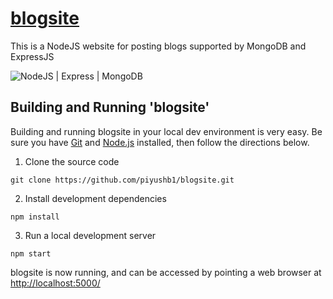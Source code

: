 # [blogsite](https://createurblog.herokuapp.com/)
This is a NodeJS website for posting blogs supported by MongoDB and ExpressJS


![NodeJS | Express | MongoDB](https://codemoto.io/wp-content/themes/cloudhost/library/images/node-express-mongo.png)

## Building and Running 'blogsite'

Building and running blogsite in your local dev environment is very easy. Be sure you have [Git](https://git-scm.com/downloads) and [Node.js](https://nodejs.org/) installed, then follow the directions below.


1. Clone the source code

 `git clone https://github.com/piyushb1/blogsite.git`

2. Install development dependencies

 `npm install`

3. Run a local development server

 `npm start`

blogsite is now running, and can be accessed by pointing a web browser at [http://localhost:5000/](http://localhost:5000/)
